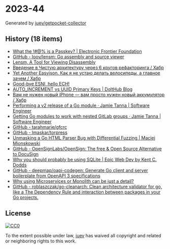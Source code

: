 # 2023-44

Generated by [juev/getpocket-collector](https://github.com/juev/getpocket-collector)

## History (18 items)

- [What the !#@% is a Passkey? | Electronic Frontier Foundation](https://www.eff.org/what-is-a-passkey)
- [GitHub - loov/lensm: Go assembly and source viewer](https://github.com/loov/lensm)
- [Lensm, A Tool for Viewing Disassembly](https://www.storj.io/blog/lensm)
- [Введение в Чистую архитектуру через 6 кругов рефакторинга / Хабр](https://habr.com/ru/articles/770494/)
- [Yet Another Easyjson. Как я не устаю делать велосипеды, а главное зачем / Хабр](https://habr.com/ru/companies/timeweb/articles/769718/)
- [Good-bye ESNI, hello ECH!](https://blog.cloudflare.com/encrypted-client-hello/)
- [AUTO_INCREMENT vs UUID Primary Keys | DoltHub Blog](https://www.dolthub.com/blog/2023-10-27-uuid-keys/)
- [Вам не нужен новый iPhone — вам просто нужен новый аккумулятор / Хабр](https://habr.com/ru/articles/770436/)
- [Performing a v2 release of a Go module · Jamie Tanna | Software Engineer](https://www.jvt.me/posts/2023/10/28/go-module-v2/)
- [Getting Go modules to work with nested GitLab groups · Jamie Tanna | Software Engineer](https://www.jvt.me/posts/2023/10/28/private-gitlab-subgroup-go/)
- [GitHub - tarahmarie/gfcrc](https://github.com/tarahmarie/gfcrc)
- [GitHub - Imaskar/torpress](https://github.com/Imaskar/torpress)
- [Unmasking a Go HTML Parser Bug with Differential Fuzzing | Maciej Mionskowski](https://mionskowski.pl/posts/unmasking-go-html-parser-bug/)
- [GitHub - OpenSignLabs/OpenSign: The free & Open Source Alternative to DocuSign](https://github.com/OpenSignLabs/OpenSign)
- [Why you should probably be using SQLite | Epic Web Dev by Kent C. Dodds](https://www.epicweb.dev/why-you-should-probably-be-using-sqlite)
- [GitHub - deepmap/oapi-codegen: Generate Go client and server boilerplate from OpenAPI 3 specifications](https://github.com/deepmap/oapi-codegen)
- [Why using Microservices or Monolith can be just a detail?](https://threedots.tech/post/microservices-or-monolith-its-detail/)
- [GitHub - roblaszczak/go-cleanarch: Clean architecture validator for go, like a The Dependency Rule and interaction between packages in your Go projects.](https://github.com/roblaszczak/go-cleanarch)

## License

[![CC0](https://mirrors.creativecommons.org/presskit/buttons/88x31/svg/cc-zero.svg)](https://creativecommons.org/publicdomain/zero/1.0/)

To the extent possible under law, [juev](https://github.com/juev) has waived all copyright and related or neighboring rights to this work.
